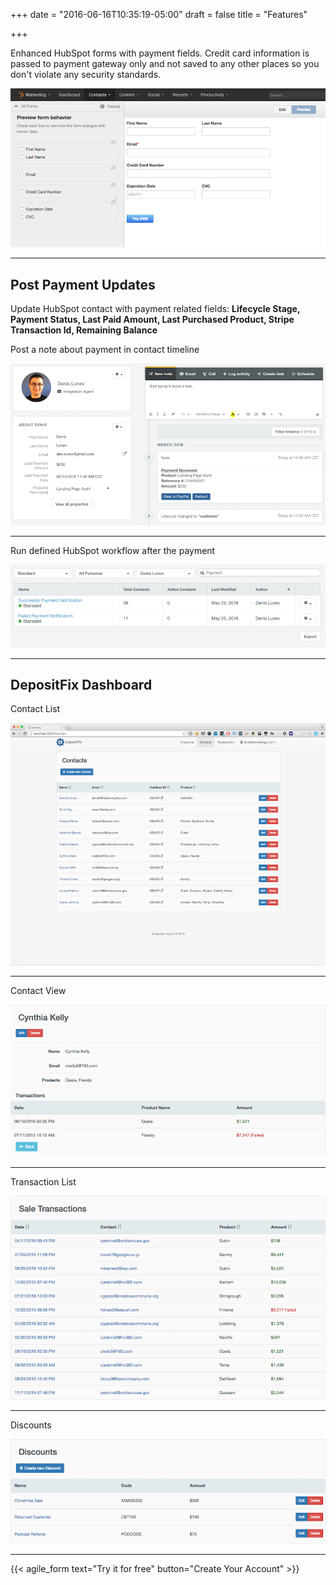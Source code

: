 +++
date = "2016-06-16T10:35:19-05:00"
draft = false
title = "Features"

+++

<p>Enhanced HubSpot forms with payment fields. Credit card information is passed to payment gateway only and not saved to any other places so you don't violate any security standards.</p>

<img src="/img/screenshots/payment_form.png" class="screenshot" />
<hr class="sep"/>
<h2>Post Payment Updates</h2>

<p>Update HubSpot contact with payment related fields:  <b>Lifecycle Stage, Payment Status, Last Paid Amount, Last Purchased Product, Stripe Transaction Id, Remaining Balance</b></p>
<p>Post a note about payment in contact timeline</p>
<img src="/img/screenshots/hubspot_note_full.png" class="screenshot" />
<hr class="sep"/>
<p>Run defined HubSpot workflow after the payment</p>
<img src="/img/screenshots/workflows.png" class="screenshot" />
<hr class="sep"/>
<h2>DepositFix Dashboard</h2>
<p></p>
<p>Contact List</p>
<img src="/img/screenshots/contacts_br.png" class="screenshot" />
<hr class="sep"/>
<p>Contact View</p>

<img src="/img/screenshots/contact.png" class="screenshot" />
<hr class="sep"/>
<p></p>
<p></p>

<p>Transaction List</p>
<img src="/img/screenshots/transactions.png" class="screenshot" />
<hr class="sep"/>

<p>Discounts</p>
<img src="/img/screenshots/discounts.png" class="screenshot" />
<hr class="sep"/>

{{< agile_form text="Try it for free" button="Create Your Account" >}}
<p></p>
<p></p>